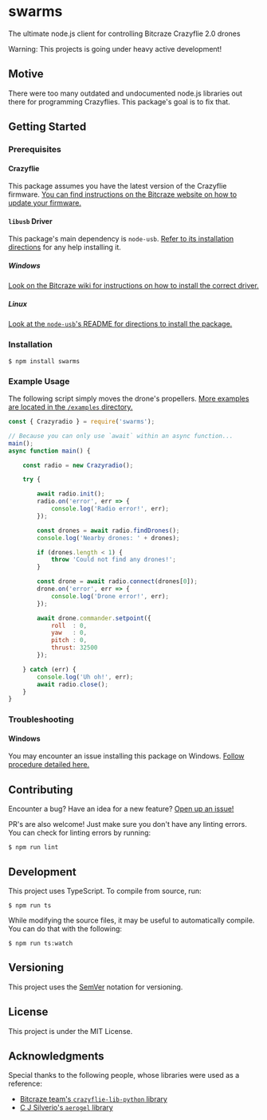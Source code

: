 # swarms

The ultimate node.js client for controlling Bitcraze Crazyflie 2.0 drones

Warning: This projects is going under heavy active development!

## Motive

There were too many outdated and undocumented node.js libraries out there for programming Crazyflies. This package's goal is to fix that.

## Getting Started

### Prerequisites

#### Crazyflie

This package assumes you have the latest version of the Crazyflie firmware. [You can find instructions on the Bitcraze website on how to update your firmware.](https://www.bitcraze.io/getting-started-with-the-crazyflie-2-0/#latest-fw)

#### `libusb` Driver

This package's main dependency is `node-usb`. [Refer to its installation directions](https://github.com/tessel/node-usb#installation) for any help installing it.

##### Windows

[Look on the Bitcraze wiki for instructions on how to install the correct driver.](https://wiki.bitcraze.io/doc:crazyradio:index#drivers)

##### Linux

[Look at the `node-usb`'s README for directions to install the package.](https://github.com/tessel/node-usb#installation)

### Installation

```
$ npm install swarms
```

### Example Usage

The following script simply moves the drone's propellers. [More examples are located in the `/examples` directory.](https://github.com/michaelgira23/swarms/tree/master/examples)

```javascript
const { Crazyradio } = require('swarms');

// Because you can only use `await` within an async function...
main();
async function main() {

	const radio = new Crazyradio();

	try {

		await radio.init();
		radio.on('error', err => {
			console.log('Radio error!', err);
		});

		const drones = await radio.findDrones();
		console.log('Nearby drones: ' + drones);

		if (drones.length < 1) {
			throw 'Could not find any drones!';
		}

		const drone = await radio.connect(drones[0]);
		drone.on('error', err => {
			console.log('Drone error!', err);
		});

		await drone.commander.setpoint({
			roll  : 0,
			yaw   : 0,
			pitch : 0,
			thrust: 32500
		});

	} catch (err) {
		console.log('Uh oh!', err);
		await radio.close();
	}
}
```

### Troubleshooting

#### Windows

You may encounter an issue installing this package on Windows. [Follow procedure detailed here.](https://github.com/libusb/libusb/issues/144#issuecomment-269832528)

## Contributing

Encounter a bug? Have an idea for a new feature? [Open up an issue!](https://github.com/michaelgira23/swarms/issues/new)

PR's are also welcome! Just make sure you don't have any linting errors. You can check for linting errors by running:

```
$ npm run lint
```

## Development

This project uses TypeScript. To compile from source, run:

```
$ npm run ts
```

While modifying the source files, it may be useful to automatically compile. You can do that with the following:

```
$ npm run ts:watch
```

## Versioning

This project uses the [SemVer](http://semver.org/) notation for versioning.

## License

This project is under the MIT License.

## Acknowledgments

Special thanks to the following people, whose libraries were used as a reference:
- [Bitcraze team's `crazyflie-lib-python` library](https://github.com/bitcraze/crazyflie-lib-python)
- [C J Silverio's `aerogel` library](https://github.com/ceejbot/aerogel)
